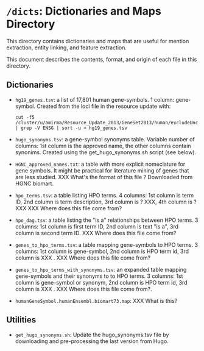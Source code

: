 # `/dicts`: Dictionaries and Maps Directory

This directory contains dictionaries and maps that are useful for mention
extraction, entity linking, and feature extraction.

This document describes the contents, format, and origin of each file in this
directory.

## Dictionaries

* `hg19_genes.tsv`: a list of 17,801 human gene-symbols. 1 column: gene-symbol.
  Created from the loci file in the resource update with:

	```
	cut -f5 /cluster/u/amirma/Resource_Update_2013/GeneSet2013/human/excludeUnconventionals/hg19.loci | grep -V ENSG | sort -u > hg19_genes.tsv
	```

* `hugo_synonyms.tsv`: a gene-symbol synonyms table. Variable number of columns:
  1st column is the approved name, the other columns contain
  synonims. Created using the get_hugo_synonyms.sh script (see below).

* `HGNC_approved_names.txt`: a table with more explicit nomeclature for gene
  symbols. It might be practical for literature mining of genes that are less
  studied. XXX What's the format of this file ? Downloaded from HGNC biomart.

* `hpo_terms.tsv`: a table listing HPO terms. 4 columns: 1st column is term ID,
  2nd column is term description, 3rd column is ? XXX, 4th column is ?
  XXX XXX Where does this file come from?

* `hpo_dag.tsv`: a table listing the "is a" relationships between HPO terms. 3
  columns: 1st column is first term ID, 2nd column is text "is a", 3rd column is
  second term ID. XXX Where does this file come from?

* `genes_to_hpo_terms.tsv`: a table mapping gene-symbols to HPO terms. 3
  columns: 1st column is gene-symbol, 2nd column is HPO term id, 3rd column is
  XXX . XXX Where does this file come from?

* `genes_to_hpo_terms_with_synonyms.tsv`: an expanded table mapping gene-symbols
  and their synonyms to to HPO terms. 3 columns: 1st column is gene-symbol or
  synonym, 2nd column is HPO term id, 3rd column is XXX . XXX Where does
  this file come from?. 

* `humanGeneSymbol.humanEnsembl.biomart73.map`: XXX What is this? 

## Utilities

* `get_hugo_synonyms.sh`: Update the hugo_synonyms.tsv file by downloading and
  pre-processing the last version from Hugo.

